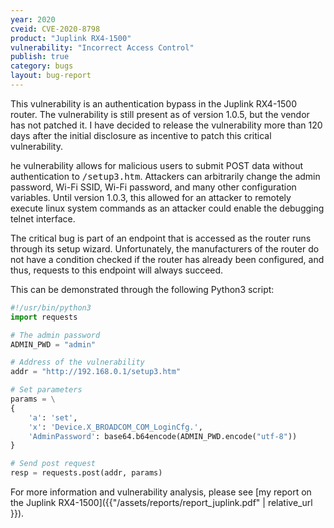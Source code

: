 ```yaml
---
year: 2020
cveid: CVE-2020-8798
product: "Juplink RX4-1500"
vulnerability: "Incorrect Access Control"
publish: true
category: bugs
layout: bug-report
---
```



This vulnerability is an authentication bypass in the Juplink RX4-1500 router. The vulnerability is still present as of version 1.0.5, but the vendor has not patched it. I have decided to release the vulnerability more than 120 days after the initial disclosure as incentive to patch this critical vulnerability.

he vulnerability allows for malicious users to submit POST data without authentication to <kbd>/setup3.htm</kbd>. Attackers can arbitrarily change the admin password, Wi-Fi SSID, Wi-Fi password, and many other configuration variables. Until version 1.0.3, this allowed for an attacker to remotely execute linux system commands as an attacker could enable the debugging telnet interface.

The critical bug is part of an endpoint that is accessed as the router runs through its setup wizard. Unfortunately, the manufacturers of the router do not have a condition checked if the router has already been configured, and thus, requests to this endpoint will always succeed.

This can be demonstrated through the following Python3 script:
```python
#!/usr/bin/python3
import requests

# The admin password
ADMIN_PWD = "admin"

# Address of the vulnerability
addr = "http://192.168.0.1/setup3.htm"

# Set parameters
params = \
{
    'a': 'set',
    'x': 'Device.X_BROADCOM_COM_LoginCfg.',
    'AdminPassword': base64.b64encode(ADMIN_PWD.encode("utf-8"))
}

# Send post request
resp = requests.post(addr, params)
```

For more information and vulnerability analysis, please see [my report on the Juplink RX4-1500]({{"/assets/reports/report_juplink.pdf" | relative_url }}).

